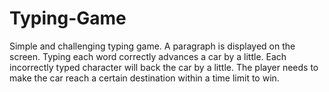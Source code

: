 # Typing-Game
Simple and challenging typing game.
A paragraph is displayed on the screen. Typing each word correctly advances a car by a little.
Each incorrectly typed character will back the car by a little.
The player needs to make the car reach a certain destination within a time limit to win.
